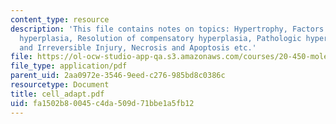 ```yaml
---
content_type: resource
description: 'This file contains notes on topics: Hypertrophy, Factors driving compensatory
  hyperplasia, Resolution of compensatory hyperplasia, Pathologic hyperplasia, Reversible
  and Irreversible Injury, Necrosis and Apoptosis etc.'
file: https://ol-ocw-studio-app-qa.s3.amazonaws.com/courses/20-450-molecular-and-cellular-pathophysiology-be-450-spring-2005/fa1502b80045c4da509d71bbe1a5fb12_cell_adapt.pdf
file_type: application/pdf
parent_uid: 2aa0972e-3546-9eed-c276-985bd8c0386c
resourcetype: Document
title: cell_adapt.pdf
uid: fa1502b8-0045-c4da-509d-71bbe1a5fb12
---
```

